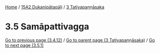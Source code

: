 
[Home](/) / [15A2 Dukanipātapāḷi](../../15A2.md) / [3 Tatiyapaṇṇāsaka](../3.md)

# 3.5 Samāpattivagga


[Go to previous page (3.4.12)](3.4/3.4.12.md) / [Go to parent page (3 Tatiyapaṇṇāsaka)](../3.md) / [Go to next page (3.5.1)](3.5/3.5.1.md)


